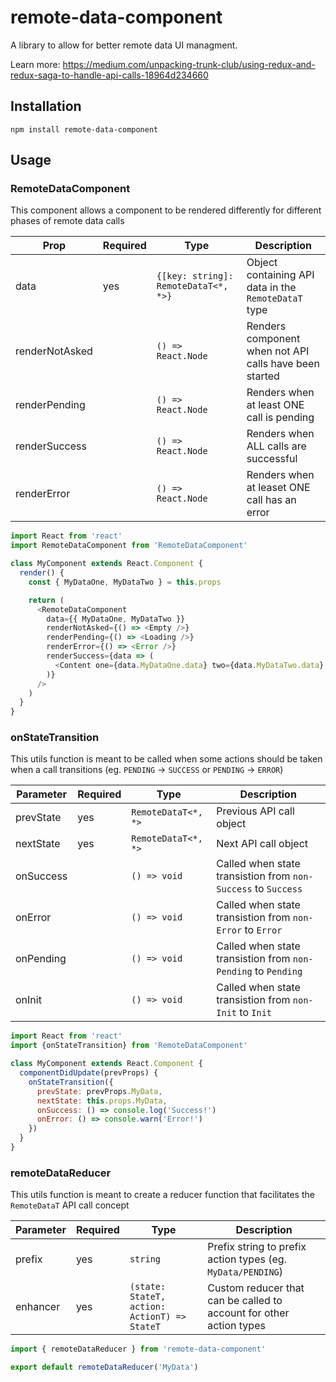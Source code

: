 # remote-data-component

A library to allow for better remote data UI managment.

Learn more: https://medium.com/unpacking-trunk-club/using-redux-and-redux-saga-to-handle-api-calls-18964d234660

## Installation

```
npm install remote-data-component
```

## Usage

### RemoteDataComponent

This component allows a component to be rendered differently for different phases of remote data calls

| Prop | Required | Type | Description |
|---|---|---|---|
| data | yes | `{[key: string]: RemoteDataT<*, *>}` | Object containing API data in the `RemoteDataT` type |
| renderNotAsked | | `() => React.Node` | Renders component when not API calls have been started |
| renderPending | | `() => React.Node` | Renders when at least ONE call is pending |
| renderSuccess | | `() => React.Node` | Renders when ALL calls are successful |
| renderError | | `() => React.Node` | Renders when at leaset ONE call has an error |

```js
import React from 'react'
import RemoteDataComponent from 'RemoteDataComponent'

class MyComponent extends React.Component {
  render() {
    const { MyDataOne, MyDataTwo } = this.props

    return (
      <RemoteDataComponent
        data={{ MyDataOne, MyDataTwo }}
        renderNotAsked={() => <Empty />}
        renderPending={() => <Loading />}
        renderError={() => <Error />}
        renderSuccess={data => (
          <Content one={data.MyDataOne.data} two={data.MyDataTwo.data} />
        )}
      />
    )
  }
}
```

### onStateTransition

This utils function is meant to be called when some actions should be taken when a call transitions (eg. `PENDING` -> `SUCCESS` or `PENDING` -> `ERROR`)

| Parameter | Required | Type | Description |
|---|---|---|---|
| prevState | yes | `RemoteDataT<*, *>` | Previous API call object |
| nextState | yes | `RemoteDataT<*, *>` | Next API call object |
| onSuccess | | `() => void` | Called when state transistion from `non-Success` to `Success` |
| onError | | `() => void` | Called when state transistion from `non-Error` to `Error` |
| onPending | | `() => void` | Called when state transistion from `non-Pending` to `Pending` |
| onInit | | `() => void` | Called when state transistion from `non-Init` to `Init` |

```js
import React from 'react'
import {onStateTransition} from 'RemoteDataComponent'

class MyComponent extends React.Component {
  componentDidUpdate(prevProps) {
    onStateTransition({
      prevState: prevProps.MyData,
      nextState: this.props.MyData,
      onSuccess: () => console.log('Success!')
      onError: () => console.warn('Error!')
    })
  }
}
```

### remoteDataReducer

This utils function is meant to create a reducer function that facilitates the `RemoteDataT` API call concept

| Parameter | Required | Type | Description |
|---|---|---|---|
| prefix | yes | `string` | Prefix string to prefix action types (eg. `MyData/PENDING`) |
| enhancer | yes | `(state: StateT, action: ActionT) => StateT` | Custom reducer that can be called to account for other action types |

```js
import { remoteDataReducer } from 'remote-data-component'

export default remoteDataReducer('MyData')
```
